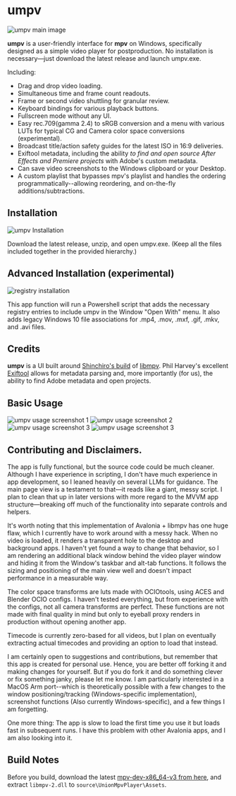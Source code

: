 # umpv

![umpv main image](images/umpv_001.jpg)

**umpv** is a user-friendly interface for **mpv** on Windows, specifically designed as a simple video player for postproduction. No installation is necessary—just download the latest release and launch umpv.exe.

Including:
- Drag and drop video loading.
- Simultaneous time and frame count readouts.
- Frame or second video shuttling for granular review. 
- Keyboard bindings for various playback buttons.
- Fullscreen mode without any UI.
- Easy rec.709(gamma 2.4) to sRGB conversion and a menu with various LUTs for typical CG and Camera color space conversions (experimental). 
- Broadcast title/action safety guides for the latest ISO in 16:9 deliveries.
- Exiftool metadata, including the ability *to find and open source After Effects and Premiere projects* with Adobe's custom metadata.
- Can save video screenshots to the Windows clipboard or your Desktop.
- A custom playlist that bypasses mpv's playlist and handles the ordering programmatically--allowing reordering, and on-the-fly additions/subtractions.

## Installation

![umpv Installation](images/umpv_007.jpg)

Download the latest release, unzip, and open umpv.exe. (Keep all the files included together in the provided hierarchy.)

## Advanced Installation (experimental)

![registry installation](images/umpv_002.jpg)

This app function will run a Powershell script that adds the necessary registry entries to include umpv in the Window "Open With" menu. It also adds legacy Windows 10 file associations for .mp4, .mov, .mxf, .gif, .mkv, and .avi files.

## Credits

**umpv** is a UI built around [Shinchiro's build](https://github.com/shinchiro/mpv-winbuild-cmake) of [libmpv](https://mpv.io/). Phil Harvey's excellent [Exiftool](https://exiftool.org/) allows for metadata parsing and, more importantly (for us), the ability to find Adobe metadata and open projects.

## Basic Usage

![umpv usage screenshot 1](images/umpv_003.jpg)
![umpv usage screenshot 2](images/umpv_004.jpg)
![umpv usage screenshot 3](images/umpv_005.jpg)
![umpv usage screenshot 3](images/umpv_006.jpg)

## Contributing and Disclaimers.

The app is fully functional, but the source code could be much cleaner. Although I have experience in scripting, I don't have much experience in app development, so I leaned heavily on several LLMs for guidance. The main page view is a testament to that—it reads like a giant, messy script. I plan to clean that up in later versions with more regard to the MVVM app structure—breaking off much of the functionality into separate controls and helpers. 

It's worth noting that this implementation of Avalonia + libmpv has one huge flaw, which I currently have to work around with a messy hack. When no video is loaded, it renders a transparent hole to the desktop and background apps. I haven't yet found a way to change that behavior, so I am rendering an additional black window behind the video player window and hiding it from the Window's taskbar and alt-tab functions. It follows the sizing and positioning of the main view well and doesn't impact performance in a measurable way.

The color space transforms are luts made with OCIOtools, using ACES and Blender OCIO configs. I haven't tested everything, but from experience with the configs, not all camera transforms are perfect. These functions are not made with final quality in mind but only to eyeball proxy renders in production without opening another app.

Timecode is currently zero-based for all videos, but I plan on eventually extracting actual timecodes and providing an option to load that instead. 

I am certainly open to suggestions and contributions, but remember that this app is created for personal use. Hence, you are better off forking it and making changes for yourself. But if you do fork it and do something clever or fix something janky, please let me know. I am particularly interested in a MacOS Arm port--which is theoretically possible with a few changes to the window positioning/tracking (Windows-specific implementation), screenshot functions (Also currently Windows-specific), and a few things I am forgetting.

One more thing: The app is slow to load the first time you use it but loads fast in subsequent runs. I have this problem with other Avalonia apps, and I am also looking into it. 

## Build Notes

Before you build, download the latest [mpv-dev-x86_64-v3 from here](https://sourceforge.net/projects/mpv-player-windows/files/libmpv/), and extract `libmpv-2.dll` to `source\UnionMpvPlayer\Assets`.